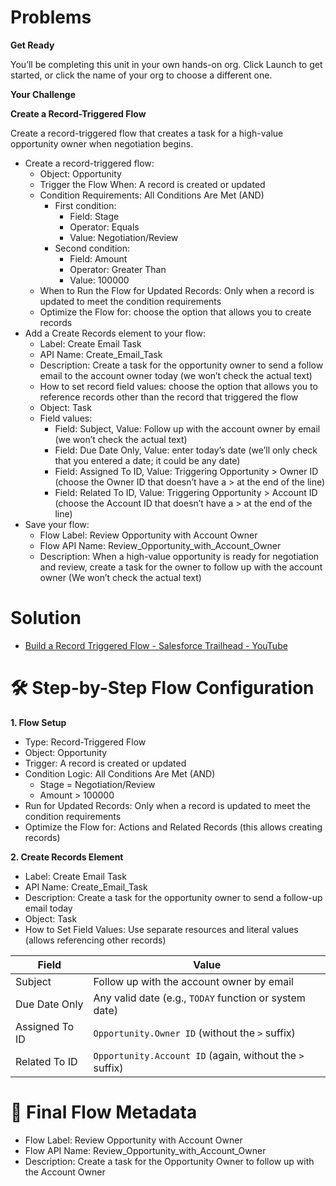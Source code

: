 # Problems

**Get Ready**

You’ll be completing this unit in your own hands-on org. Click Launch to get started, or click the name of your org to choose a different one.

**Your Challenge**

**Create a Record-Triggered Flow**

Create a record-triggered flow that creates a task for a high-value opportunity owner when negotiation begins.

* Create a record-triggered flow:
    - Object: Opportunity
    - Trigger the Flow When: A record is created or updated
    - Condition Requirements: All Conditions Are Met (AND)
        - First condition:
            - Field: Stage
            - Operator: Equals
            - Value: Negotiation/Review
        - Second condition:
           - Field: Amount
           - Operator: Greater Than
           - Value: 100000
    - When to Run the Flow for Updated Records: Only when a record is updated to meet the condition requirements
    - Optimize the Flow for: choose the option that allows you to create records
* Add a Create Records element to your flow:
    - Label: Create Email Task
    - API Name: Create_Email_Task
    - Description: Create a task for the opportunity owner to send a follow email to the account owner today (we won’t check the actual text)
    - How to set record field values: choose the option that allows you to reference records other than the record that triggered the flow
    - Object: Task
    - Field values:
        - Field: Subject, Value: Follow up with the account owner by email (we won’t check the actual text)
        - Field: Due Date Only, Value: enter today’s date (we’ll only check that you entered a date; it could be any date)
        - Field: Assigned To ID, Value: Triggering Opportunity > Owner ID (choose the Owner ID that doesn’t have a > at the end of the line)
        - Field: Related To ID, Value: Triggering Opportunity > Account ID (choose the Account ID that doesn’t have a > at the end of the line)
* Save your flow:
    - Flow Label: Review Opportunity with Account Owner
    - Flow API Name: Review_Opportunity_with_Account_Owner
    - Description: When a high-value opportunity is ready for negotiation and review, create a task for the owner to follow up with the account owner (We won’t check the actual text)


# Solution

* [Build a Record Triggered Flow - Salesforce Trailhead - YouTube](https://www.youtube.com/watch?v=T5LoJALMTQk)

# 🛠️ Step-by-Step Flow Configuration

**1. Flow Setup**

* Type: Record-Triggered Flow
* Object: Opportunity
* Trigger: A record is created or updated
* Condition Logic: All Conditions Are Met (AND)
    - Stage = Negotiation/Review
    - Amount > 100000
* Run for Updated Records: Only when a record is updated to meet the condition requirements
* Optimize the Flow for: Actions and Related Records (this allows creating records)

**2. Create Records Element**

* Label: Create Email Task
* API Name: Create_Email_Task
* Description: Create a task for the opportunity owner to send a follow-up email today
* Object: Task
* How to Set Field Values: Use separate resources and literal values (allows referencing other records)
  

| **Field**         | **Value**                                                   |
|-------------------|-------------------------------------------------------------|
| Subject           | Follow up with the account owner by email                   |
| Due Date Only     | Any valid date (e.g., `TODAY` function or system date)      |
| Assigned To ID    | `Opportunity.Owner ID` (without the `>` suffix)             |
| Related To ID     | `Opportunity.Account ID` (again, without the `>` suffix)    |

# 💾 Final Flow Metadata

* Flow Label: Review Opportunity with Account Owner
* Flow API Name: Review_Opportunity_with_Account_Owner
* Description: Create a task for the Opportunity Owner to follow up with the Account Owner